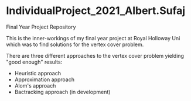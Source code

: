 # IndividualProject_2021_Albert.Sufaj
Final Year Project Repository

This is the inner-workings of my final year project at Royal Holloway Uni which was to find solutions for the vertex cover problem.

There are three different approaches to the vertex cover problem yielding "good enough" results:
- Heuristic approach
- Approximation approach
- Alom's approach
- Bactracking approach (in development)
